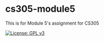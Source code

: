 # cs305-module5
This is for Module 5's assignment for CS305

 [![License: GPL v3](https://img.shields.io/badge/License-GPLv3-blue.svg)](https://www.gnu.org/licenses/gpl-3.0)

